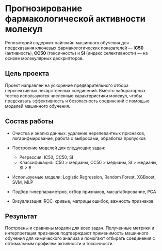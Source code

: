 
# Прогнозирование фармакологической активности молекул

Репозиторий содержит пайплайн машинного обучения для предсказания ключевых фармакологических показателей — **IC50** (активность), **CC50** (токсичность) и **SI** (индекс селективности) — на основе молекулярных дескрипторов.

## Цель проекта

Проект направлен на ускорение предварительного отбора перспективных лекарственных соединений. Вместо лабораторных тестов используются численные характеристики молекул, чтобы предсказать эффективность и безопасность соединений с помощью моделей машинного обучения.

## Состав работы

* Очистка и анализ данных: удаление нерелевантных признаков, логарифмирование, работа с выбросами, обработка пропусков
* Построение моделей для следующих задач:

  * Регрессия: IC50, CC50, SI
  * Классификация: IC50 > медианы, CC50 > медианы, SI > медианы, SI > 8
* Используемые модели: Logistic Regression, Random Forest, XGBoost, SVM, MLP
* Подбор гиперпараметров, отбор признаков, масштабирование, PCA
* Визуализация: ROC-кривые, матрицы ошибок, важность признаков

## Результат

Построены и сравнены модели для всех задач. Полученные метрики и интерпретация признаков подтверждают применимость машинного обучения для химического анализа и помогают отбирать соединения с оптимальным профилем активности и токсичности.
